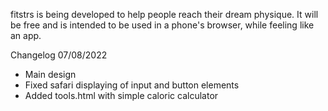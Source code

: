 fitstrs is being developed to help people reach their dream physique. It will be free and is intended to be used in a phone's browser, while feeling like an app.

Changelog
07/08/2022
- Main design
- Fixed safari displaying of input and button elements
- Added tools.html with simple caloric calculator 
